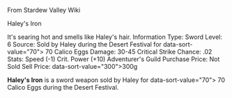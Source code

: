 From Stardew Valley Wiki

Haley's Iron

It's searing hot and smells like Haley's hair. Information Type: Sword Level: 6 Source: Sold by Haley during the Desert Festival for data-sort-value="70"&gt; 70 Calico Eggs Damage: 30-45 Critical Strike Chance: .02 Stats: Speed (-1) Crit. Power (+10) Adventurer's Guild Purchase Price: Not Sold Sell Price: data-sort-value="300"&gt;300g

**Haley's Iron** is a sword weapon sold by Haley for data-sort-value="70"&gt; 70 Calico Eggs during the Desert Festival.